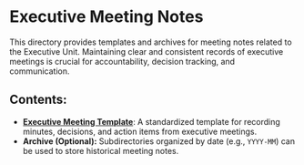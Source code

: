 # Executive Meeting Notes

This directory provides templates and archives for meeting notes related to the Executive Unit. Maintaining clear and consistent records of executive meetings is crucial for accountability, decision tracking, and communication.

## Contents:

*   [**Executive Meeting Template**](./ExecutiveMeetingTemplate.md): A standardized template for recording minutes, decisions, and action items from executive meetings.
*   **Archive (Optional):** Subdirectories organized by date (e.g., `YYYY-MM`) can be used to store historical meeting notes. 